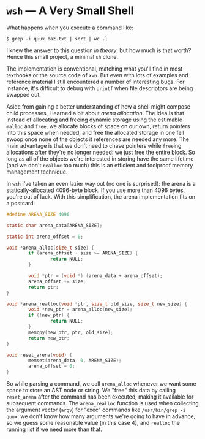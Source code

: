 # `wsh` &mdash; A Very Small Shell

What happens when you execute a command like:

```shell
$ grep -i quux baz.txt | sort | wc -l
```

I knew the answer to this question _in theory_, but how much is that worth?
Hence this small project, a minimal `sh` clone.

The implementation is conventional, matching what you'll find in most textbooks
or the source code of `xv6`.
But even with lots of examples and reference material I still encountered a
number of interesting bugs.
For instance, it's difficult to debug with `printf` when file descriptors are
being swapped out.

Aside from gaining a better understanding of how a shell might compose child
processes, I learned a bit about _arena allocation_.
The idea is that instead of allocating and freeing dynamic storage using the
estimable `malloc` and `free`, we allocate blocks of space on our own, return
pointers into this space when needed, and free the allocated storage in one fell
swoop once none of the objects it references are needed any more.
The main advantage is that we don't need to chase pointers while `free`ing
allocations after they're no longer needed: we just free the entire block.
So long as all of the objects we're interested in storing have the same
lifetime (and we don't `realloc` too much) this is an efficient and foolproof
memory management technique.

In `wsh` I've taken an even lazier way out (no one is surprised): the arena is a
statically-allocated 4096-byte block.
If you use more than 4096 bytes, you're out of luck.
With this simplification, the arena implementation fits on a postcard:

```c
#define ARENA_SIZE 4096

static char arena_data[ARENA_SIZE];

static int arena_offset = 0;

void *arena_alloc(size_t size) {
        if (arena_offset + size >= ARENA_SIZE) {
                return NULL;
        }

        void *ptr = (void *) (arena_data + arena_offset);
        arena_offset += size;
        return ptr;
}

void *arena_realloc(void *ptr, size_t old_size, size_t new_size) {
        void *new_ptr = arena_alloc(new_size);
        if (!new_ptr) {
                return NULL;
        }
        memcpy(new_ptr, ptr, old_size);
        return new_ptr;
}

void reset_arena(void) {
        memset(arena_data, 0, ARENA_SIZE);
        arena_offset = 0;
}
```

So while parsing a command, we call `arena_alloc` whenever we want some space to
store an AST node or string.
We "free" this data by calling `reset_arena` after the command has been
executed, making it available for subsequent commands.
The `arena_realloc` function is used when collecting the argument vector
(`argv`) for "exec" commands like `/usr/bin/grep -i quux`: we don't know how
many arguments we're going to have in advance, so we guess some reasonable value
(in this case 4), and `realloc` the running list if we need more than that.

